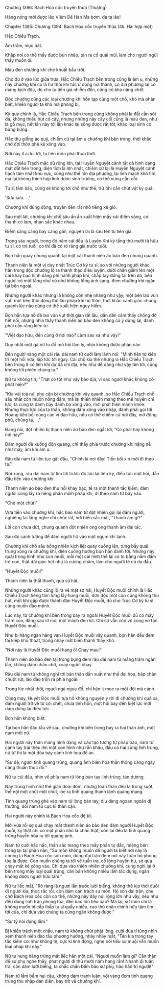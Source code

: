 




Chương 1396: Bách Hoa cốc truyền thừa (Thượng)


Hàng nóng mới được lão Viêm Đế Hàn Ma bơm, đa tạ lão!

Chapter 1395: Chương 1394: Bách Hoa cốc truyền thừa (4k. Hai hợp một)

Hắc Chiểu Trạch.

Âm trầm, mục nát.

Khắp nơi có thể thấy được bùn nhão, tản ra cổ quái mùi, làm cho người ngửi thấy muốn ói.

Màu đen chướng khí che khuất bầu trời.

Cho dù ở vào lúc giữa trưa, Hắc Chiểu Trạch bên trong cũng là âm u, những này chướng khí có là hư thối khí tức ứ đọng mà thành, có địa phương lại có mang kịch độc, dù cho tu tiên giả nhiễm đến, cũng có khả năng chết.

Độc chướng cùng các loại chướng khí hỗn tạp cùng một chỗ, khó mà phân biệt, khiến người ta khó mà phòng bị.

Kỳ quỷ chính là, Hắc Chiểu Trạch bên trong cũng không phải là đất cằn sỏi đá, không thiếu hụt cỏ cây, nhưng những này cây cối cũng là màu đen, như là gỗ mục, hết lần này tới lần khác lại sống được rất tốt, khác loại sinh cơ bừng bừng.

Hắc thụ giống ác quỷ, chiếm cứ tại âm u chướng khí bên trong, thời khắc chờ đợi thôn phệ kẻ xông vào.

Nơi này ít ai lui tới, tu tiên môn phái thưa thớt.

Hắc Chiểu Trạch mặc dù rộng lớn, tại Huyền Nguyệt cảnh tất cả hình dạng mặt đất bên trong, diện tích là lớn nhất, chiếm cứ lại là Huyền Nguyệt cảnh hạch tâm nhất khu vực, cũng như thế lớn địa phương, lại linh mạch khó tìm, mà lại không thích hợp linh dược sinh trưởng, có thể xưng cằn cỗi.

Tu sĩ tầm bảo, cũng sẽ không tới chỗ như thế, trừ phi cần chút vật kỳ quái.

'Sưu sưu. . .'

Chướng khí dũng động, truyền đến rất nhỏ tiếng xé gió.

Sau một lát, chướng khí chỗ sâu ẩn ẩn xuất hiện mấy cái điểm sáng, có thanh có lam, nhan sắc khác nhau.

Điểm sáng càng bay càng gần, nguyên lai là sáu tên tu tiên giả.

Trong sáu người, trong đó năm cái đều là Luyện Khí kỳ tầng thứ mười tả hữu tu sĩ, có trẻ tuổi, có thì đã có rõ ràng già trước tuổi.

Bọn hắn quay chung quanh tại một cái thanh niên áo bào đen chung quanh.

Thanh niên là một vị duy nhất Trúc Cơ kỳ tu sĩ, so với những người khác, hắn trong độc chướng lộ ra thành thạo điêu luyện, dưới chân giẫm lên một cái khay bạc hình dáng phi hành pháp khí, chắp tay đứng tại trên đó, bên người có một tầng như có như không lồng ánh sáng, đem chướng khí ngăn tại bên ngoài.

Những người khác nhưng là không còn nhẹ nhàng như vậy, một bên lao vùn vụt, một bên thôi động thô lậu pháp khí hộ thân, thời khắc cảnh giác chung quanh lúc nào cũng có thể xuất hiện nguy hiểm.

Bọn hắn tựa hồ đã lao vùn vụt thời gian rất lâu, dần dần cảm thấy chống đỡ hết nổi, nhưng nhìn thấy thanh niên áo bào đen không có ý dừng lại, đành phải cắn răng kiên trì.

"Việt đạo hữu, đến cùng ở nơi nào? Làm sao xa như vậy!"

Duy nhất một gã nữ tu đổ mồ hôi lâm ly, nhịn không được phàn nàn.

Bên người nàng một cái râu dài nam tử cười làm lành nói: "Minh tiên tử kiên trì một hồi nữa, lập tức tới ngay. Cái chỗ kia thế nhưng là Hắc Chiểu Trạch bên trong ít có linh khí dư dả chi địa, nếu như dễ dàng như vậy tìm tới, cũng không tới phiên chúng ta."

Nữ tu không tin, "Thật có tốt như vậy bảo địa, vì sao người khác không có phát hiện?"

"Kia vài toà núi phụ cận bị chướng khí vây quanh, so Hắc Chiểu Trạch chỗ sâu nhất còn muốn nồng đậm, mà lại thiên nhiên mang theo mê huyễn chi lực, ta cũng là đánh bậy đánh bạ xông vào, mới phát hiện mánh khóe. Nhưng thực lực của ta thấp, không dám xông vào nhập, đành phải gọi tới Hoàng tiền bối cùng các vị đạo hữu, nếu có thể chiếm cứ nơi đây, mở động phủ, chúng ta. . ."

Đang nói, đột nhiên bị thanh niên áo bào đen ngắt lời, "Có phải hay không nơi này?"

Đám người đè xuống độn quang, chỉ thấy phía trước chướng khí nặng nề như mây, âm khí âm u.

Râu dài nam tử liên tục gật đầu, "Chính là nơi đây! Tiền bối xin mời đi theo ta."

Nói xong, râu dài nam tử tìm tới trước đó lưu lại tiêu ký, điều tức một hồi, dẫn đầu tiến vào chướng khí.

Thanh niên áo bào đen thu hồi khay bạc, tế ra một thanh tấc kiếm, đám người cũng lấy ra riêng phần mình pháp khí, đi theo nam tử bay vào.

"Chờ một chút!"

Vừa tiến vào chướng khí, hắc bào nam tử đột nhiên gọi lại đám người, nghiêng tai lắng nghe chỉ chốc lát, hơi biến sắc mặt, "Thanh âm gì?"

Lời còn chưa dứt, chung quanh đột nhiên ong ong thanh âm đại tác.

Sau đó cảnh tượng để đám người hít vào một ngụm khí lạnh.

Chướng khí chỗ sâu bỗng nhiên kịch liệt quay cuồng lên, từng bầy quái trùng xông ra chướng khí, điên cuồng hướng bọn hắn đánh tới. Những này quái trùng hình như con muỗi, mỗi một cái hình thể lại có to bằng nắm đấm trẻ con, thật dài giác hút như là cương châm, làm cho người tê cả da đầu.

"Huyết Độc muỗi!"

Thanh niên la thất thanh, quá sợ hãi.

Những người khác cũng lộ ra vẻ mặt sợ hãi, Huyết Độc muỗi chính là Hắc Chiểu Trạch tiếng tăm lừng lẫy hung muỗi, đơn độc một con cũng không thu hút, một khi gặp được thành đàn Huyết Độc muỗi, dù cho Trúc Cơ kỳ tu sĩ cũng muốn đào mệnh.

Lúc này, từ chướng khí bên trong bay ra ngoài Huyết Độc muỗi đủ có mấy trăm con, đằng sau lờ mờ, một mảnh đen kịt. Chỉ sợ vẫn còn vô cùng vô tận Huyết Độc muỗi.

Như bị hàng ngàn hàng vạn Huyết Độc muỗi vây quanh, bọn hắn đều đem tai kiếp khó thoát, trong nháy mắt biến thành thây khô.

"Nơi này là Huyết Độc muỗi hang ổ! Chạy mau!"

Thanh niên áo bào đen tại trong bụng đem râu dài nam tử mắng trăm ngàn lần, không dám chần chờ, xoay người chạy.

Râu dài nam tử không nghĩ tới bản thân dẫn xuất như thế đại họa, bắp chân chuột rút, lảo đảo trốn ra phía ngoài.

Trong lúc nhất thời, người ngã ngựa đổ, chỉ hận ít mọc ra một đôi mà cánh.

Cũng may, Huyết Độc muỗi tựa hồ không nguyện ý rời đi chướng khí quá xa, đám người trở về từ cõi chết, chưa tỉnh hồn, một hơi bay đến kiệt lực mới dám dừng lại điều tức.

Bọn hắn không biết.

Tại bọn hắn đào tẩu về sau, chướng khí bên trong bay ra hai thân ảnh, một nam một nữ.

Hai người này thân mang hình dạng và cấu tạo tương tự pháp bào, nam tử cánh tay trái thêu lên một con hình như rắn khâu, đầu có hai sừng linh trùng, nữ tử thì là một đóa bảy cánh linh hoa đồ án.

"Sư đệ, ngươi tinh quang trùng, quang ảnh biến hóa thần thông càng ngày càng thuần thục rồi."

Nữ tu cúi đầu, nhìn về phía nam tử lòng bàn tay linh trùng, tán dương.

Này trùng hình như thế gian đom đóm, nhưng toàn thân đều là trong suốt, thể nội một chút một chút, lóe ra tinh quang thanh lãnh quang mang.

Tinh quang trùng ghé vào nam tử lòng bàn tay, dịu dàng ngoan ngoãn dị thường, đối nam tử cực kì thân cận.

Hai người này chính là Bách Hoa cốc đệ tử.

Mới vừa rồi sợ quá chạy mất thanh niên áo bào đen đám người Huyết Độc muỗi, kỳ thật chỉ có một phần nhỏ là chân thật, còn lại đều là tinh quang trùng huyễn hóa ra tới quang ảnh.

Nam tử cười hắc hắc, thần sắc mang theo mấy phần tự đắc, miệng bên trong lại tại phàn nàn, "Sư môn không muốn để người ta biết nơi này là chúng ta Bách Hoa cốc sơn môn, dùng đại trận đem nơi này toàn bộ phong tỏa là được. Còn muốn chúng ta tới về tuần tra, cố lộng huyền hư, sợ quá chạy mất kẻ xông vào. Chỉ dựa vào thiên nhiên chướng khí, cùng nghỉ lại ở bên trong mấy loại quái trùng, căn bản không nhiều lắm tác dụng, ngăn không được người hữu tâm."

Nữ tu liếc mắt, "Rõ ràng là ngươi lần trước lười biếng, không thể kịp thời đuổi đi người kia, thọc rắc rối, còn dám oán trách sư môn. Hộ sơn đại trận, che chở Bách Hoa cốc còn có thể, những này dãy núi rộng lớn như vậy, nếu như đều dùng linh trận phong tỏa, đến bao lớn tiêu hao? Mà lại, sư môn chỉ là không muốn bị cấp thấp tu sĩ quấy nhiễu, cao thủ chân chính hữu tâm tìm tới cửa, chỉ dựa vào chúng ta cũng ngăn không được."

"Sư tỷ nói đúng lắm."

Bị khiển trách một chầu, nam tử không chút phật lòng, cười đùa tí tửng nhìn xem thanh niên đào tẩu phương hướng, nháy nháy mắt, "Tên kia trong tay tấc kiếm coi như không tệ, cực kì linh động, nghe nói tiểu sư muội vẫn muốn loại pháp khí này."

Nữ tu hung hăng trừng mắt liếc hắn một cái, "Ngươi muốn làm gì? Cẩn thận để sư phụ nghe thấy, phạt ngươi đi thủ mười năm hang rắn! Nhanh đi tuần tra, còn dám lười biếng, ta chắc chắn bẩm báo sư phụ, hảo hảo trị ngươi!"

Nam tử lầm bầm hai câu, không dám tranh luận, vội vàng đem tinh quang trùng thu nhập đan điền, bay trở về chướng khí.




